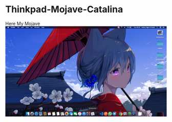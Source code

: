 # Thinkpad-Mojave-Catalina
Here My Mojave
![Image description](https://github.com/xzagta/Thinkpad-Mojave-Catalina/blob/master/Screen%20Shot%202020-01-07%20at%2008.26.56.png)
